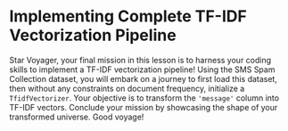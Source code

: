 # Implementing Complete TF-IDF Vectorization Pipeline

Star Voyager, your final mission in this lesson is to harness your coding skills to implement a TF-IDF vectorization pipeline! Using the SMS Spam Collection dataset, you will embark on a journey to first load this dataset, then without any constraints on document frequency, initialize a `TfidfVectorizer`. Your objective is to transform the `'message'` column into TF-IDF vectors. Conclude your mission by showcasing the shape of your transformed universe. Good voyage!